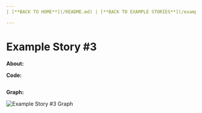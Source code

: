 ```yaml
---
| [**BACK TO HOME**](/README.md) | [**BACK TO EXAMPLE STORIES**](/exampleStorys/MAIN.md) |

---
```


# Example Story #3

**About:**

**Code:**
```
```

**Graph:**

![Example Story #3 Graph](/ex3Graph.svg)